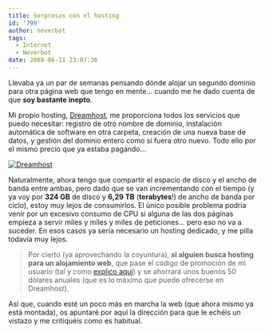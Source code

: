 ```yaml
---
title: Sorpresas con el hosting
id: '799'
author: neverbot
tags:
  - Internet
  - Neverbot
date: 2008-06-11 23:07:36
---
```


Llevaba ya un par de semanas pensando dónde alojar un segundo dominio para otra página web que tengo en mente... cuando me he dado cuenta de que **soy bastante inepto**.

Mi propio hosting, [Dreamhost](http://localhost:8000/hosting/), me proporciona todos los servicios que puedo necesitar: registro de otro nombre de dominio, instalación automática de software en otra carpeta, creación de una nueva base de datos, y gestión del dominio entero como si fuera otro nuevo. Todo ello por el mismo precio que ya estaba pagando...

[![Dreamhost](./dreamhost.png "Dreamhost")](http://localhost:8000/hosting/)

Naturalmente, ahora tengo que compartir el espacio de disco y el ancho de banda entre ambas, pero dado que se van incrementando con el tiempo (y ya voy por **324 GB** de disco y **6,29 TB** (**terabytes**!) de ancho de banda por ciclo), estoy muy lejos de consumirlos. El único posible problema podría venir por un excesivo consumo de CPU si alguna de las dos páginas empieza a servir miles y miles y miles de peticiones... pero eso no va a suceder. En esos casos ya sería necesario un hosting dedicado, y me pilla todavía muy lejos.

> Por cierto (ya aprovechando la coyuntura), **si alguien busca hosting para un alojamiento web**, que pase el código de promoción de mi usuario (tal y como [explico aquí](http://localhost:8000/hosting/)) y se ahorrará unos buenos 50 dólares anuales (que es lo máximo que puede ofrecerse en Dreamhost).

Así que, cuando esté un poco más en marcha la web (que ahora mismo ya está montada), os apuntaré por aquí la dirección para que le echéis un vistazo y me critiquéis como es habitual.